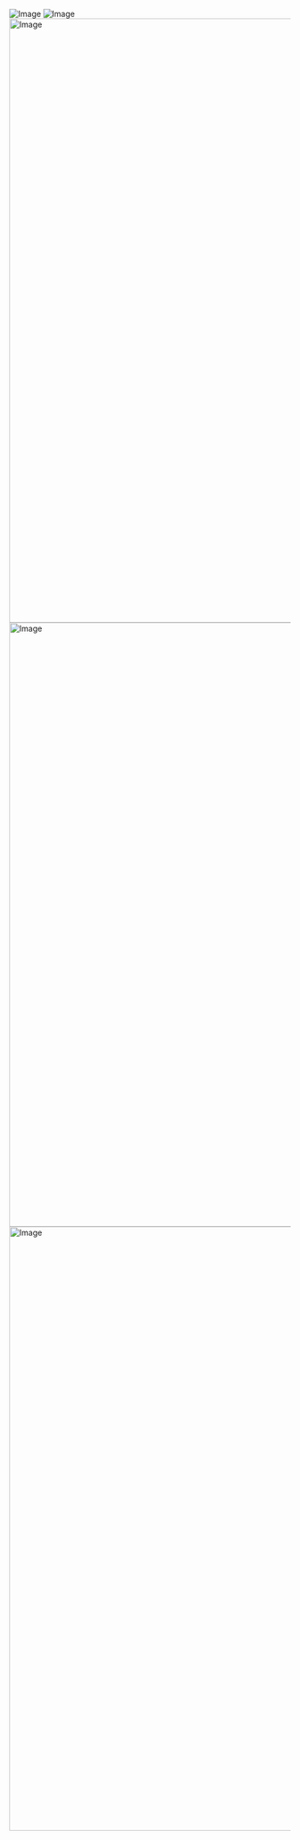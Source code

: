 ![Image](https://github.com/user-attachments/assets/d0e32a10-1233-4b35-9def-bce7bb8d6633)
![Image](https://github.com/user-attachments/assets/3b6de84a-69c5-4aa0-b794-faec421fe695)
<img width="1920" height="1080" alt="Image" src="https://github.com/user-attachments/assets/efe47c24-5810-422a-8605-7763d7122a38" />
<img width="1920" height="1080" alt="Image" src="https://github.com/user-attachments/assets/a8eaf4b7-5ad9-42b2-a047-bb032e6b4673" />
<img width="1920" height="1080" alt="Image" src="https://github.com/user-attachments/assets/81750430-f753-43e3-abd9-e502ad3219e9" />
